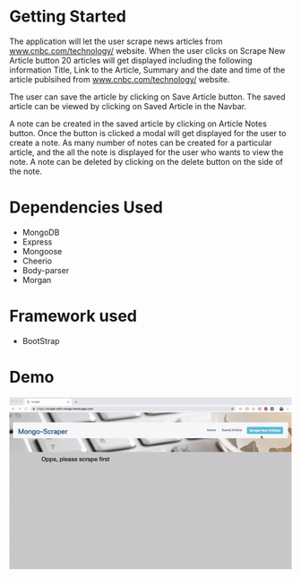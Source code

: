 
# Getting Started
The application will let the user scrape news articles from www.cnbc.com/technology/ website. When the user clicks on Scrape New Article button 20 articles will get displayed including the following information Title, Link to the Article, Summary and the date and time of the article publsihed from www.cnbc.com/technology/ website.

The user can save the article by clicking on Save Article button. The saved article can be viewed by clicking on Saved Article in the Navbar.

A note can be created in the saved article by clicking on Article Notes button. Once the button is clicked a modal will get displayed for the user to create a note. As many number of notes can be created for a particular article, and the all the note is displayed for the user who wants to view the note. A note can be deleted by clicking on the delete button on the side of the note.

# Dependencies Used
- MongoDB 
- Express 
- Mongoose
- Cheerio 
- Body-parser 
- Morgan 

# Framework used
- BootStrap

# Demo

![GitHub Logo](/public/images/mongo-scraper.gif)
